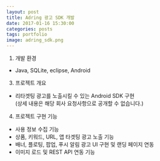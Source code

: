 ```yaml
---
layout: post
title: Adring 광고 SDK 개발
date: 2017-01-16 15:30:00 
categories: posts 
tags: portfolio
image: adring_sdk.png
---
```


1) 개발 환경  
 - Java, SQLite, eclipse, Android  

3) 프로젝트 개요  
 - 리타겟팅 광고를 노출시킬 수 있는 Android SDK 구현  
   (상세 내용은 해당 회사 요청사항으로 공개할 수 없습니다.)  

4) 프로젝트 구현 기능  
 - 사용 정보 수집 기능  
 - 상품, 키워드, URL, 앱 타겟팅 광고 노출 기능  
 - 배너, 플로팅, 팝업, 푸시 알림 광고 UI 구현 및 랜딩 페이지 연동  
 - 이미지 로드 및 REST API 연동 기능   
